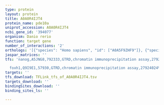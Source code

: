 ```yaml
---
type: protein
layout: protein
title: A0A0R4IJT4
protein_name: pde10a
uniprot_accession: A0A0R4IJT4
ncbi_gene_id: '394077'
organism: Danio rerio
function: target gene
number_of_interactions: '2'
orthologs: '[{"species": "Homo sapiens", "id": ["A0A5F9ZHF9"]}, {"species": "Mus musculus", "id": ["<a href=\"/protein/q8ca95\">Q8CA95</a>"]}, {"species": "Rattus norvegicus", "id": ["<a href=\"/protein/q9qyj6\">Q9QYJ6</a>"]}, {"species": "Caenorhabditis elegans", "id": ["P91119"]}]'
jaspar_matrices: ''
tfs: 'nanog,A5JNG8,792333,GTRD,chromatin immunoprecipitation assay,27924024%5Buid%5D,No

  foxh1,Q9I9E1,57930,GTRD,chromatin immunoprecipitation assay,27924024%5Buid%5D,No'
targets: ''
tfs_download: TFLink_tfs_of_A0A0R4IJT4.tsv
targets_download: ''
bindingSites_download: ''
binding_sites_ls: ''

---
```

